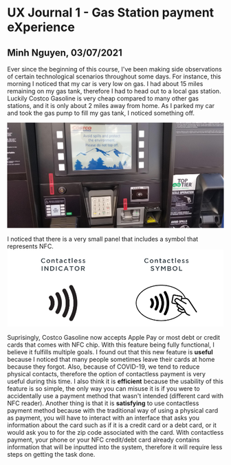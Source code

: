 # UX Journal 1 - Gas Station payment eXperience

## Minh Nguyen, 03/07/2021

Ever since the beginning of this course, I've been making side observations of certain technological scenarios throughout some days. 
For instance, this morning I noticed that my car is very low on gas. I had about 15 miles remaining on my gas tank, therefore I had to 
head out to a local gas station. Luckily Costco Gasoline is very cheap compared to many other gas stations, and it is only about 2 miles away
from home. As I parked my car and took the gas pump to fill my gas tank, I noticed something off. 

![costco](costco.jpg)

I noticed that there is a very small panel that includes a symbol that represents NFC. 
![nfc](nfc.png)


Suprisingly, Costco Gasoline now accepts Apple Pay or most debt or credit cards that comes with NFC chip. With this feature being fully functional, I believe it fulfills multiple goals. I found out that this new feature is **useful** because I noticed that many people sometimes leave their cards at home because they forgot. Also, because of COVID-19, we tend to reduce physical contacts, therefore the option of contactless payment is very useful during this time. I also think it is **efficient** because the usability of this feature is so simple, the only way you can misuse it is if you were to accidentally use a payment method that wasn't intended (different card with NFC reader). Another thing is that it is **satisfying** to use contactless payment method because with the traditional way of using a physical card as payment, you will have to interact with an interface that asks you information about the card such as if it is a credit card or a debt card, or it would ask you to for the zip code associated with the card. With contactless payment, your phone or your NFC credit/debt card already contains information that will be inputted into the system, therefore it will require less steps on getting the task done. 

